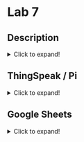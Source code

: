 # Lab 7
## Description
<details>
  <summary>Click to expand!</summary>
  
**Lab 7:** The purpose of Lab 6 is to familiarize oneself with ThingSpeak and Google Sheets.
![image](https://user-images.githubusercontent.com/43688127/167752156-a1c1fe5a-dea7-4e91-b1d8-4434cb136ee8.png)
  
[ThingSpeak](https://thingspeak.com/)
</details>

## ThingSpeak / Pi
<details>
  <summary>Click to expand!</summary>
  
**Gathering Data from Pi**  <br>
![image](https://user-images.githubusercontent.com/43688127/167757318-357e4d3d-8a44-40c8-85c3-1d35c5433c26.png) <br>
  <br>

</details>

## Google Sheets
<details>
  <summary>Click to expand!</summary>
  
**Google Sheets Data**  <br>
![image](https://user-images.githubusercontent.com/43688127/167757438-913e7ddf-d8f8-49bb-a730-35c0108aa047.png) <br>
  <br>
Note: The above screenshot was taken while this program was running. For the full set of data, please check the spreadsheet linked below. <br>

[Data Sheet](https://docs.google.com/spreadsheets/d/1yWwk_asNaBPolKLTkngyVac2JpwqlUmqxc3HmF4VMsk/edit#gid=0)

</details>

</details>

